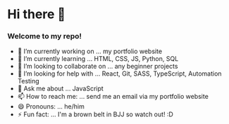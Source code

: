 # Hi there 👋

### Welcome to my repo!

- 🔭 I’m currently working on ... my portfolio website
- 🌱 I’m currently learning ... HTML, CSS, JS, Python, SQL
- 👯 I’m looking to collaborate on ... any beginner projects
- 🤔 I’m looking for help with ... React, Git, SASS, TypeScript, Automation Testing
- 💬 Ask me about ... JavaScript
- 📫 How to reach me: ... send me an email via my portfolio website
- 😄 Pronouns: ... he/him
- ⚡ Fun fact: ... I'm a brown belt in BJJ so watch out! :D
